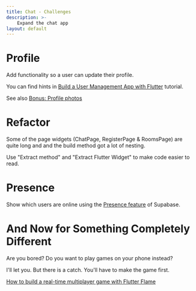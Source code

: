 ```yaml
---
title: Chat - Challenges
description: >-
    Expand the chat app
layout: default
---
```


# Profile

Add functionality so a user can update their profile.

You can find hints in [Build a User Management App with
Flutter](https://supabase.com/docs/guides/getting-started/tutorials/with-flutter)
tutorial.

See also [Bonus: Profile photos](https://supabase.com/docs/guides/getting-started/tutorials/with-flutter?platform=web#bonus-profile-photos)

# Refactor

Some of the page widgets (ChatPage, RegisterPage & RoomsPage) are quite long and
and the build method got a lot of nesting.

Use "Extract method" and "Extract Flutter Widget" to make code easier to read.

# Presence

Show which users are online using the
[Presence feature](https://supabase.com/docs/guides/realtime/presence?language=dart)
of Supabase.

# And Now for Something Completely Different

Are you bored?
Do you want to play games on your phone instead?

I'll let you.
But there is a catch.
You'll have to make the game first.

[How to build a real-time multiplayer game with Flutter Flame](https://supabase.com/blog/flutter-real-time-multiplayer-game)